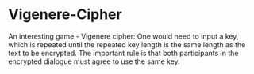 # Vigenere-Cipher
An interesting game - Vigenere cipher:
One would need to input a key, which is repeated until the repeated key length is the same length as the text to be encrypted. 
The important rule is that both participants in the encrypted dialogue must agree to use the same key.

